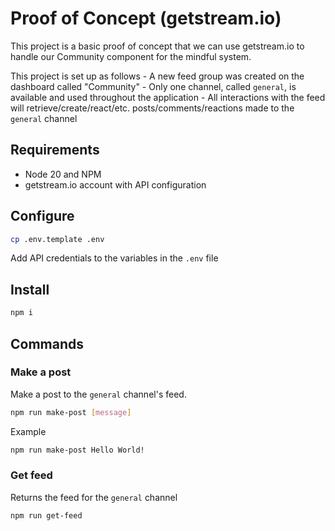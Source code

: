 
# Proof of Concept (getstream.io)

This project is a basic proof of concept that we can use getstream.io to handle our Community component for the mindful system.

This project is set up as follows
    - A new feed group was created on the dashboard called "Community"
    - Only one channel, called `general`, is available and used throughout the application
    - All interactions with the feed will retrieve/create/react/etc. posts/comments/reactions made to the `general` channel

## Requirements

 - Node 20 and NPM
 - getstream.io account with API configuration

## Configure

```bash
cp .env.template .env
```

Add API credentials to the variables in the `.env` file

## Install

```bash
npm i
```

## Commands

### Make a post

Make a post to the `general` channel's feed.

```bash
npm run make-post [message]
```

Example
```bash
npm run make-post Hello World!
```

### Get feed

Returns the feed for the `general` channel

```bash
npm run get-feed
```

